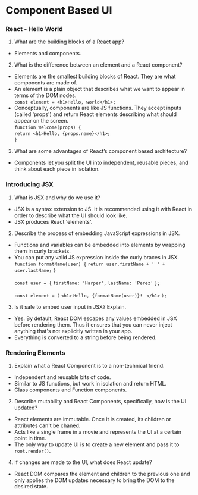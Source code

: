 # Component Based UI

### React - Hello World 
1. What are the building blocks of a React app?
- Elements and components. 

2. What is the difference between an element and a React component?
- Elements are the smallest building blocks of React. They are what components are made of. 
- An element is a plain object that describes what we want to appear in terms of the DOM nodes. <br>
`const element = <h1>Hello, world</h1>;`
- Conceptually, components are like JS functions. They accept inputs (called 'props') and return React elements describing what should appear on the screen. <br>
`function Welcome(props) {` <br>
  `return <h1>Hello, {props.name}</h1>;` <br>
`}`

3. What are some advantages of React’s component based architecture?
- Components let you split the UI into independent, reusable pieces, and think about each piece in isolation. 

### Introducing JSX 
1. What is JSX and why do we use it?
- JSX is a syntax extension to JS. It is recommended using it with React in order to describe what the UI should look like. 
- JSX produces React 'elements'. 

2. Describe the process of embedding JavaScript expressions in JSX.
- Functions and variables can be embedded into elements by wrapping them in curly brackets. 
- You can put any valid JS expression inside the curly braces in JSX. <br>
`function formatName(user) {`
  `return user.firstName + ' ' + user.lastName;`
`}`
<br><br>
`const user = {`
  `firstName: 'Harper',`
  `lastName: 'Perez'`
`};`
<br><br>
`const element = (`
  `<h1>`
    `Hello, {formatName(user)}!`
 ` </h1>`
`);`

3. Is it safe to embed user input in JSX? Explain.
- Yes. By default, React DOM escapes any values embedded in JSX before rendering them. Thus it ensures that you can never inject anything that's not explicitly written in your app. 
- Everything is converted to a string before being rendered. 

### Rendering Elements
1. Explain what a React Component is to a non-technical friend.
- Independent and reusable bits of code. 
- Similar to JS functions, but work in isolation and return HTML.
- Class components and Function components. 

2. Describe mutability and React Components, specifically, how is the UI updated?
- React elements are immutable. Once it is created, its children or attributes can't be chaned. 
- Acts like a single frame in a movie and represents the UI at a certain point in time.
- The only way to update UI is to create a new element and pass it to `root.render()`.

4. If changes are made to the UI, what does React update?
- React DOM compares the element and children to the previous one and only applies the DOM updates necessary to bring the DOM to the desired state. 
